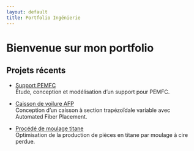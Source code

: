 ```yaml
---
layout: default
title: Portfolio Ingénierie
---
```


# Bienvenue sur mon portfolio

## Projets récents

- [Support PEMFC](projet1.md)  
  Étude, conception et modélisation d’un support pour PEMFC.

- [Caisson de voilure AFP](projet2.md)  
  Conception d’un caisson à section trapézoïdale variable avec Automated Fiber Placement.

- [Procédé de moulage titane](projet3.md)  
  Optimisation de la production de pièces en titane par moulage à cire perdue.
